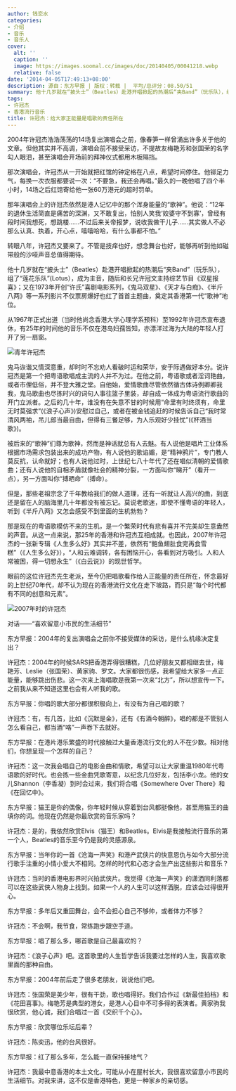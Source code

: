 ```yaml
---
author: 钱恋水
categories:
- 介绍
- 音乐
- 音乐人
cover:
  alt: ''
  caption: ''
  image: https://images.soomal.cc/images/doc/20140405/00041218.webp
  relative: false
date: '2014-04-05T17:49:13+08:00'
description: 源自：东方早报 | 版权：转载 |  平均/总评分：08.50/51
summary: 他十几岁就在“披头士”（Beatles）赴港开唱掀起的热潮后“夹Band”（玩乐队），组了“莲花乐队”(Lotus），成为主音，随后和长兄许冠文主持综艺节目《双星报喜》；又在1973年开创“许氏”喜剧电影系列，《鬼马双星》、《天才与白痴》、《半斤八两》等一系列影片不仅票房爆好也红了首首主题曲，奠定其香港第一代“歌神”地位……
tags:
- 许冠杰
- 香港流行音乐
title: 许冠杰：给大家正能量是唱歌的责任所在
---
```


2004年许冠杰浩浩荡荡的14场复出演唱会之前，像春笋一样曾涌出许多关于他的文章。但他其实并不高调，演唱会前不接受采访，不提故友梅艳芳和张国荣的名字勾人眼泪，甚至演唱会开场前的拜神仪式都用木板隔挡。

那次演唱会，许冠杰从一开始就把红馆的钟定格在八点，希望时间停住。他铆足力气，每换一次衣服都要说一次：“不要急，我还会再唱。”最久的一晚他唱了四个半小时，14场之后红馆寄给他一张60万港元的超时罚单。

那年演唱会上的许冠杰依然是港人记忆中的那个浑身能量的“歌神”。他说：“12年的退休生活简直是痛苦的深渊，又不敢复出，怕别人笑我‘姣婆守不到寡’，曾经有段时间我想死，想跳楼……不过后来关帝报梦，说收我做干儿子……其实做人不必那么认真、执着，开心点，嘻嘻哈哈，有什么事都不怕。”

转眼八年，许冠杰又要来了。不管是技痒也好，想念舞台也好，能够再听到他如磁带般的沙哑声音总值得期待。

他十几岁就在“披头士”（Beatles）赴港开唱掀起的热潮后“夹Band”（玩乐队），组了“莲花乐队”(Lotus），成为主音，随后和长兄许冠文主持综艺节目《双星报喜》；又在1973年开创“许氏”喜剧电影系列，《鬼马双星》、《天才与白痴》、《半斤八两》等一系列影片不仅票房爆好也红了首首主题曲，奠定其香港第一代“歌神”地位。

从1967年正式出道（当时他尚念香港大学心理学系预科）至1992年许冠杰宣布退休，有25年的时间他的音乐不仅在港岛妇孺皆知，亦漂洋过海为大陆的年轻人打开了另一扇窗。

![青年许冠杰](https://images.soomal.cc/images/doc/20140405/00041217.webp)





鬼马诙谐又情深意重，却时时不忘劝人看破时运和荣华，安于际遇做好本分。说许冠杰是第一个把粤语歌唱成主流的人并不为过。在他之前，粤语歌或者淫词艳曲，或者市俚低俗，并不登大雅之堂。自他始，爱情歌曲尽管依然循古体诗例卿卿我我，鬼马歌曲也尽拣时兴的词句人事往篮子里装，却自成一体成为粤语流行歌曲的开门立派者。之后的几十年，谁没有在失意不甘的时候用“命里有时终须有，命里无时莫强求”(《浪子心声》)安慰过自己，或者在被金钱追赶的时候告诉自己“我时常清风两袖，吊儿郎当最自由，但得有三餐足够，为人乐观好少挂忧”(《杯酒当歌》)。

被后来的“歌神”们尊为歌神，然而是神话就总有人去魅。有人说他是唱片工业体系根据市场需求包装出来的成功产物，有人说他的歌谄媚，是“精神鸦片”，专门教人莫反抗，认命就好；也有人说他过时，上世纪七八十年代了还在唱似清朝的爱情歌曲；还有人说他的自相矛盾就像社会的精神分裂，一方面叫你“睇开”（看开一点），另一方面叫你“搏晒命”（搏命）。

但是，那些老祖宗念了千年教给我们的做人道理，还有一听就让人高兴的曲，到底还是留在人的脑海里几十年都没有被忘记。莫说老歌迷，即使不懂粤语的年轻人，听到《半斤八两》又怎会感受不到里面的生机勃勃？

那是现在的粤语歌模仿不来的生机，是一个繁荣时代有悲有喜并不完美却生意盎然的声音。从这一点来说，那25年的香港和许冠杰互相成就。也因此，2007年许冠杰的一张新专辑《人生多么好》其实并不差，依然有“鲍鱼翅肚食完再食雪糕”（《人生多么好》），“人和云难调转，各有困恼开心，各看到对方吸引。人和人常被困，得一切想永生”（《白云说》）的现世哲学。

眼前的这位许冠杰先生老派，至今仍把唱歌看作给人正能量的责任所在，怀念最好的上世纪70年代，却不认为现在的香港流行文化在走下坡路，而只是“每个时代都有不同的创意和元素”。

![2007年时的许冠杰](https://images.soomal.cc/images/doc/20140405/00041218.webp)





对话――“喜欢留意小市民的生活细节”

东方早报：2004年的复出演唱会之前你不接受媒体的采访，是什么机缘决定复出？

许冠杰：2004年的时候SARS把香港弄得很糟糕，几位好朋友又都相继去世，梅艳芳、Leslie（张国荣）、黄家驹、罗文。大家都很伤感，我希望给大家多一点正能量，能够跳出伤悲。这一次来上海唱歌是我第一次来“北方”，所以想宣传一下。之前我从来不知道这里也会有人听我的歌。

东方早报：你唱的歌大部分都很积极向上，有没有为自己唱的歌？

许冠杰：有，有几首，比如《沉默是金》，还有《有酒今朝醉》，唱的都是不管别人怎么看自己，都当酒“咯”一声吞下去就好。

东方早报：在港片港乐繁盛的时代接触过大量香港流行文化的人不在少数。相对他们，你想呈现一个怎样的自己？

许冠杰：这一次我会唱自己的电影金曲和情歌，希望可以让大家重温1980年代粤语歌的好时代。也会拣一些金曲凭歌寄意，以纪念几位好友，包括李小龙。他的女儿Shannon（李香凝）到时会过来，我们将合唱《Somewhere Over There》和《在回忆中》。

东方早报：猫王是你的偶像，你年轻时候从穿着到台风都挺像他，甚至用猫王的曲填你的词。他现在仍然是你最欣赏的音乐家吗？

许冠杰：是的，我依然欣赏Elvis（猫王）和Beatles。Elvis是我接触流行音乐的第一个人，Beatles的音乐至今仍是我的灵感源泉。

东方早报：当年你的一首《沧海一声笑》和港产武侠片的快意恩仇与如今大部分流行歌手注重的小情小爱大不相同。怎样的时代和心态才会生产出这些影片和音乐？

许冠杰：当时的香港电影界时兴拍武侠片。我觉得《沧海一声笑》的潇洒同利落都可以在这些武侠人物身上找到。如果一个人的人生可以这样洒脱，应该会过得很开心。

东方早报：多年后又重回舞台，会不会担心自己不够帅，或者体力不够？

许冠杰：不会啊，我节食，常练跑步跟空手道。

东方早报：唱了那么多，哪首歌是自己最喜欢的？

许冠杰：《浪子心声》吧。这首歌里的人生哲学告诉我要过怎样的人生，我喜欢歌里面的那种自由。

东方早报：2004年前后走了很多老朋友，说说他们吧。

许冠杰：张国荣是美少年，很有干劲，歌也唱得好。我们合作过《新最佳拍档》和《花田喜事》。梅艳芳是典型的港女，是港人心目中不可多得的表演者。黄家驹我很欣赏，他心诚，我们合唱过一首《交织千个心》。

东方早报：欣赏哪位乐坛后辈？

许冠杰：陈奕迅，他的台风很好。

东方早报：红了那么多年，怎么能一直保持接地气？

许冠杰：我最中意香港的本土文化，可能从小在屋村长大，我很喜欢留意小市民的生活细节。对我来讲，这不仅是香港特色，更是一种家乡的亲切感。